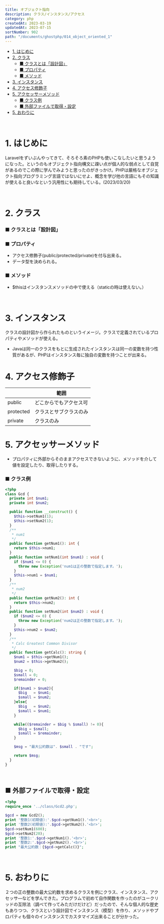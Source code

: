 ```yaml
---
title: オブジェクト指向
description: クラス/インスタンス/アクセス
category: php
createdAt: 2023-03-19
updatedAt: 2023-07-15
sortNumber: 902
path: "/documents/ghostphp/014_object_oriented_1"
---
```


<nuxt-content-wrapper>


- [1. はじめに](#1-はじめに)
- [2. クラス](#2-クラス)
    - [■ クラスとは「設計図」](#-クラスとは設計図)
    - [■ プロパティ](#-プロパティ)
    - [■ メソッド](#-メソッド)
- [3. インスタンス](#3-インスタンス)
- [4. アクセス修飾子](#4-アクセス修飾子)
- [5. アクセッサーメソッド](#5-アクセッサーメソッド)
    - [■ クラス例](#-クラス例)
  - [■ 外部ファイルで取得・設定](#-外部ファイルで取得設定)
- [5. おわりに](#5-おわりに)


<br>

# 1. はじめに
Laravelをずいぶんやってきて、そろそろ素のPHPも使いこなしたいと思うようになった。というのもオブジェクト指向構文に疎い点が個人的な弱点として自覚があるのでこの際に学んでみようと思ったのがきっかけ。PHPは厳格なオブジェクト指向プログラミング言語ではないにせよ、概念を学び他の言語にもその知識が使えると良いなという汎用性にも期待している。(2023/03/20)

<br>

# 2. クラス
### ■ クラスとは「設計図」
### ■ プロパティ
- アクセス修飾子(public/protected/private)を付与出来る。
- データ型を決められる。

### ■ メソッド
- $thisはインスタンスメソッドの中で使える（staticの時は使えない。）


<br>

# 3. インスタンス
クラスの設計図から作られたものというイメージ。クラスで定義されているプロパティやメソッドが使える。

- Javaは同一のクラスをもとに生成されたインスタンスは同一の変数を持つ性質があるが、PHPはインスタンス毎に独自の変数を持つことが出来る。


# 4. アクセス修飾子
|           | 範囲                   |
| --------- | ---------------------- |
| public    | どこからでもアクセス可 |
| protected | クラスとサブクラスのみ |
| private   | クラスのみ             |

# 5. アクセッサーメソッド
- プロパティに外部からそのままアクセスできないように、メソッドを介して値を設定したり、取得したりする。

### ■ クラス例
```php
<?php
class Gcd {
  private int $num1;
  private int $num2;

  public function __construct() {
    $this->setNum1(1);
    $this->setNum2(1);
  }
  /**
   * num1
   */
  public function getNum1(): int {
    return $this->num1;
  }
  public function setNum1(int $num1) : void {
    if ($num1 <= 0) {
      throw new Exception('num1は正の整数で指定します。');
    }
    $this->num1 = $num1;
  }
  /**
   * num2
   */
  public function getNum2(): int {
    return $this->num2;
  }
  public function setNum2(int $num2) : void {
    if ($num2 <= 0) {
      throw new Exception('num2は正の整数で指定します。');
    }
    $this->num2 = $num2;
  }
  /**
   * Calc Greatest Common Divisor
   */
  public function getCalc(): string {
    $num1 = $this->getNum1();
    $num2 = $this->getNum2();

    $big = 0;
    $small = 0;
    $remainder = 0;

    if($num1 > $num2){
      $big   = $num1;
      $small = $num2;
    }else{
      $big   = $num2;
      $small = $num1;
    }

    while(($remainder = $big % $small) != 0){
      $big = $small;
      $small = $remainder;
    }

    $msg = "最大公約数は". $small . "です";

    return $msg;
  }
}

```
<br>

## ■ 外部ファイルで取得・設定
```php
<?php
require_once '../class/Gcd2.php';

$gcd = new Gcd2();
print '整数1(初期値):'.$gcd->getNum1().'<br>';
print '整数2(初期値):'.$gcd->getNum2().'<br>';
$gcd->setNum1(600);
$gcd->setNum2(20);
print '整数1:'.$gcd->getNum1().'<br>';
print '整数2:'.$gcd->getNum2().'<br>';
print "最大公約数：{$gcd->getCalc()}";

```

<br>

# 5. おわりに
２つの正の整数の最大公約数を求めるクラスを例にクラス、インスタンス、アクセッサ―などを学んできた。プログラムで初めて自作関数を作ったのがユークリッドの互除法（調べて作ってみただけだけど）だったので、そんな個人的な歴史もありつつ、クラスという設計図でインスタンス（模型）を作り、メソッドやプロパティも個々のインスタンスでカスタマイズ出来ることが分かった。

</nuxt-content-wrapper>
